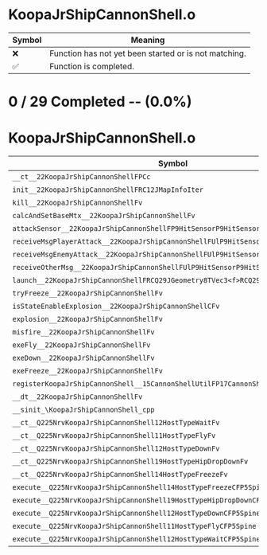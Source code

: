 # KoopaJrShipCannonShell.o
| Symbol | Meaning 
| ------------- | ------------- 
| :x: | Function has not yet been started or is not matching. 
| :white_check_mark: | Function is completed. 


# 0 / 29 Completed -- (0.0%)
# KoopaJrShipCannonShell.o
| Symbol | Decompiled? |
| ------------- | ------------- |
| `__ct__22KoopaJrShipCannonShellFPCc` | :x: |
| `init__22KoopaJrShipCannonShellFRC12JMapInfoIter` | :x: |
| `kill__22KoopaJrShipCannonShellFv` | :x: |
| `calcAndSetBaseMtx__22KoopaJrShipCannonShellFv` | :x: |
| `attackSensor__22KoopaJrShipCannonShellFP9HitSensorP9HitSensor` | :x: |
| `receiveMsgPlayerAttack__22KoopaJrShipCannonShellFUlP9HitSensorP9HitSensor` | :x: |
| `receiveMsgEnemyAttack__22KoopaJrShipCannonShellFUlP9HitSensorP9HitSensor` | :x: |
| `receiveOtherMsg__22KoopaJrShipCannonShellFUlP9HitSensorP9HitSensor` | :x: |
| `launch__22KoopaJrShipCannonShellFRCQ29JGeometry8TVec3<f>RCQ29JGeometry8TVec3<f>` | :x: |
| `tryFreeze__22KoopaJrShipCannonShellFv` | :x: |
| `isStateEnableExplosion__22KoopaJrShipCannonShellCFv` | :x: |
| `explosion__22KoopaJrShipCannonShellFv` | :x: |
| `misfire__22KoopaJrShipCannonShellFv` | :x: |
| `exeFly__22KoopaJrShipCannonShellFv` | :x: |
| `exeDown__22KoopaJrShipCannonShellFv` | :x: |
| `exeFreeze__22KoopaJrShipCannonShellFv` | :x: |
| `registerKoopaJrShipCannonShell__15CannonShellUtilFP17CannonShellHolderi` | :x: |
| `__dt__22KoopaJrShipCannonShellFv` | :x: |
| `__sinit_\KoopaJrShipCannonShell_cpp` | :x: |
| `__ct__Q225NrvKoopaJrShipCannonShell12HostTypeWaitFv` | :x: |
| `__ct__Q225NrvKoopaJrShipCannonShell11HostTypeFlyFv` | :x: |
| `__ct__Q225NrvKoopaJrShipCannonShell12HostTypeDownFv` | :x: |
| `__ct__Q225NrvKoopaJrShipCannonShell19HostTypeHipDropDownFv` | :x: |
| `__ct__Q225NrvKoopaJrShipCannonShell14HostTypeFreezeFv` | :x: |
| `execute__Q225NrvKoopaJrShipCannonShell14HostTypeFreezeCFP5Spine` | :x: |
| `execute__Q225NrvKoopaJrShipCannonShell19HostTypeHipDropDownCFP5Spine` | :x: |
| `execute__Q225NrvKoopaJrShipCannonShell12HostTypeDownCFP5Spine` | :x: |
| `execute__Q225NrvKoopaJrShipCannonShell11HostTypeFlyCFP5Spine` | :x: |
| `execute__Q225NrvKoopaJrShipCannonShell12HostTypeWaitCFP5Spine` | :x: |
